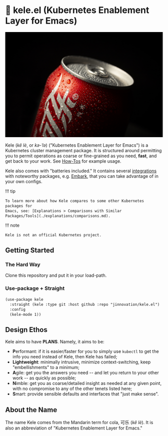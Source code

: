 # 🥤 kele.el (Kubernetes Enablement Layer for Emacs)

![](./img/kele.jpg)

Kele (*kě lè*, or *kə-ˈlə*) ("Kubernetes Enablement Layer for Emacs") is a
Kubernetes cluster management package. It is structured around permitting you to
permit operations as coarse or fine-grained as you need, **fast**, and get back
to your work. See [How-Tos](./how-tos/index.md) for example usage.

Kele also comes with "batteries included." It contains several
[integrations](./how-tos/integrations.md) with noteworthy packages,
e.g. [Embark], that you can take advantage of in your own configs.

!!! tip

    To learn more about how Kele compares to some other Kubernetes packages for
    Emacs, see: [Explanations > Comparisons with Similar
    Packages/Tools](./explanations/comparisons.md).

!!! note

    Kele is not an official Kubernetes project.

## Getting Started

### The Hard Way

Clone this repository and put it in your load-path.

### Use-package + Straight

```emacs-lisp
(use-package kele
  :straight (kele :type git :host github :repo "jinnovation/kele.el")
  :config
  (kele-mode 1))
```

## Design Ethos

Kele aims to have **PLANS**. Namely, it aims to be:

- **P**erformant: if it is easier/faster for you to simply use `kubectl` to get
  the info you need instead of Kele, then Kele has failed;
- **Lightweight**: minimally intrusive, minimize context-switching, keep
  "embellishments" to a minimum;
- **A**gile: get you the answers you need -- and let you return to your other
  work -- as quickly as possible;
- **N**imble: get you as coarse/detailed insight as needed at any given point,
  with no compromise to any of the other tenets listed here;
- **S**mart: provide sensible defaults and interfaces that "just make sense".

## About the Name

The name Kele comes from the Mandarin term for cola, 可乐 (*kě lè*). It is
also an abbreviation of "Kubernetes Enablement Layer for Emacs."

[Embark]: https://github.com/oantolin/embark

